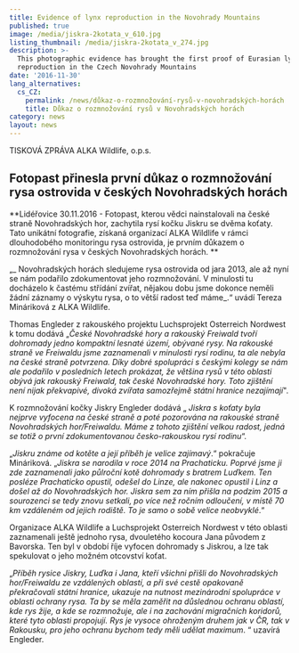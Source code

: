 ```yaml
---
title: Evidence of lynx reproduction in the Novohrady Mountains
published: true
image: /media/jiskra-2kotata_v_610.jpg
listing_thumbnail: /media/jiskra-2kotata_v_274.jpg
description: >-
  This photographic evidence has brought the first proof of Eurasian lynx
  reproduction in the Czech Novohrady Mountains
date: '2016-11-30'
lang_alternatives:
  cs_CZ:
    permalink: /news/důkaz-o-rozmnožování-rysů-v-novohradských-horách
    title: Důkaz o rozmnožování rysů v Novohradských horách
category: news
layout: news
---
```

TISKOVÁ ZPRÁVA ALKA Wildlife, o.p.s.

## Fotopast přinesla první důkaz o rozmnožování rysa ostrovida v českých Novohradských horách



**Lidéřovice 30.11.2016 - Fotopast, kterou vědci nainstalovali na české straně Novohradských hor, zachytila rysí kočku Jiskru se dvěma koťaty. Tato unikátní fotografie, získaná organizací ALKA Wildlife v rámci dlouhodobého monitoringu rysa ostrovida, je prvním důkazem o rozmnožování rysa v českých Novohradských horách. **

„_ Novohradských horách sledujeme rysa ostrovida od jara 2013, ale až nyní se nám podařilo zdokumentovat jeho rozmnožování. V minulosti tu docházelo k častému střídání zvířat, nějakou dobu jsme dokonce neměli žádní záznamy o výskytu rysa, o to větší radost teď máme_.“ uvádí Tereza Mináriková z ALKA Wildlife. 

Thomas Engleder z rakouského projektu Luchsprojekt Osterreich Nordwest k tomu dodává „_České Novohradské hory a rakouský Freiwald tvoří dohromady jedno kompaktní lesnaté území, obývané rysy. Na rakouské straně ve Freiwaldu jsme zaznamenali v minulosti rysí rodinu, ta ale nebyla na české straně potvrzena. Díky dobré spolupráci s českými kolegy se nám ale podařilo v posledních letech prokázat, že většina rysů v této oblasti obývá jak rakouský Freiwald, tak české Novohradské hory. Toto zjištění není nijak překvapivé, divoká zvířata samozřejmě státní hranice nezajímají_".

K rozmnožování kočky Jiskry Engleder dodává „ _Jiskra s koťaty byla nejprve vyfocena na české straně a poté pozorována na rakouské straně Novohradských hor/Freiwaldu. Máme z tohoto zjištění velkou radost, jedná se totiž o první zdokumentovanou česko-rakouskou rysí rodinu_“.

„_Jiskru známe od kotěte a její příběh je velice zajímavý_.“ pokračuje Mináriková. „_Jiskra se narodila v roce 2014 na Prachaticku. Poprvé jsme ji zde zaznamenali jako půlroční kotě dohromady s bratrem Luďkem. Ten posléze Prachaticko opustil, odešel do Linze, ale nakonec opustil i Linz a došel až do Novohradských hor. Jiskra sem za ním přišla na podzim 2015 a sourozenci se tedy znovu setkali, po více než ročním odloučení, v místě 70 km vzdáleném od jejich rodiště. To je samo o sobě velice neobvyklé_.“ 

Organizace ALKA Wildlife a Luchsprojekt Osterreich Nordwest v této oblasti zaznamenali ještě jednoho rysa, dvouletého kocoura Jana původem z Bavorska. Ten byl v období říje vyfocen dohromady s Jiskrou, a lze tak spekulovat o jeho možném otcovství koťat. 

„_Příběh rysice Jiskry, Luďka i Jana, kteří všichni přišli do Novohradských hor/Freiwaldu ze vzdálených oblastí, a při své cestě opakovaně překračovali státní hranice, ukazuje na nutnost mezinárodní spolupráce v oblasti ochrany rysa. Ta by se měla zaměřit na důslednou ochranu oblastí, kde rys žije, a kde se rozmnožuje, ale i na zachování migračních koridorů, které tyto oblasti propojují. Rys je vysoce ohroženým druhem jak v ČR, tak v Rakousku, pro jeho ochranu bychom tedy měli udělat maximum_. “ uzavírá Engleder.
